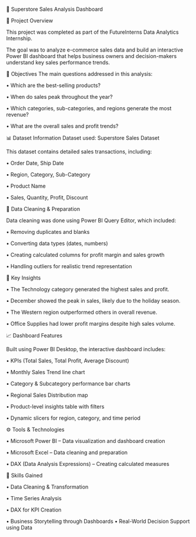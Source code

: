 🛒 Superstore Sales Analysis Dashboard

📘 Project Overview

This project was completed as part of the FutureInterns Data Analytics Internship.

The goal was to analyze e-commerce sales data and build an interactive Power BI dashboard that helps business owners and decision-makers understand key sales performance trends.


🎯 Objectives
The main questions addressed in this analysis:

•	Which are the best-selling products?

•	When do sales peak throughout the year?

•	Which categories, sub-categories, and regions generate the most revenue?

•	What are the overall sales and profit trends?


📊 Dataset Information
Dataset used: Superstore Sales Dataset

This dataset contains detailed sales transactions, including:

•	Order Date, Ship Date

•	Region, Category, Sub-Category

•	Product Name

•	Sales, Quantity, Profit, Discount

🧹 Data Cleaning & Preparation

Data cleaning was done using Power BI Query Editor, which included:

•	Removing duplicates and blanks

•	Converting data types (dates, numbers)

•	Creating calculated columns for profit margin and sales growth

•	Handling outliers for realistic trend representation



🧠 Key Insights

•	The Technology category generated the highest sales and profit.

•	December showed the peak in sales, likely due to the holiday season.

•	The Western region outperformed others in overall revenue.

•	Office Supplies had lower profit margins despite high sales volume.

📈 Dashboard Features

Built using Power BI Desktop, the interactive dashboard includes:

•	KPIs (Total Sales, Total Profit, Average Discount)

•	Monthly Sales Trend line chart

•	Category & Subcategory performance bar charts

•	Regional Sales Distribution map

•	Product-level insights table with filters

•	Dynamic slicers for region, category, and time period

⚙️ Tools & Technologies

•	Microsoft Power BI – Data visualization and dashboard creation

•	Microsoft Excel – Data cleaning and preparation

•	DAX (Data Analysis Expressions) – Creating calculated measures

🧾 Skills Gained

•	Data Cleaning & Transformation

•	Time Series Analysis

•	DAX for KPI Creation

•	Business Storytelling through Dashboards
•	Real-World Decision Support using Data

